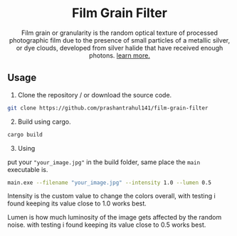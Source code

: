 <h1 align="center">Film Grain Filter</h1>
<p align="center">
Film grain or granularity is the random optical texture of processed photographic film due to the presence of small particles of a metallic silver, or dye clouds, developed from silver halide that have received enough photons. <a href="https://en.wikipedia.org/wiki/Film_grain">learn more. </a>
</p>

<h2>Usage</h2>

1. Clone the repository / or download the source code.

```sh
git clone https://github.com/prashantrahul141/film-grain-filter
```

2. Build using cargo.

```sh
cargo build
```

3. Using

put your `"your_image.jpg"` in the build folder, same place the `main` executable is.

```sh
main.exe --filename "your_image.jpg" --intensity 1.0 --lumen 0.5
```

Intensity is the custom value to change the colors overall, with testing i found keeping its value close to 1.0 works best.

Lumen is how much luminosity of the image gets affected by the random noise. with testing i found keeping its value close to 0.5 works best.
